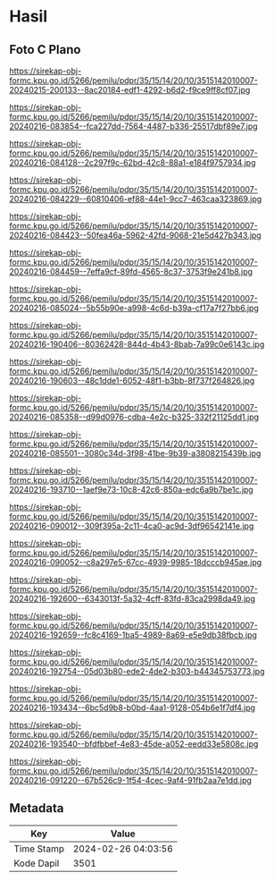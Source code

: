 # Hasil

## Foto C Plano

https://sirekap-obj-formc.kpu.go.id/5266/pemilu/pdpr/35/15/14/20/10/3515142010007-20240215-200133--8ac20184-edf1-4292-b6d2-f9ce9ff8cf07.jpg

https://sirekap-obj-formc.kpu.go.id/5266/pemilu/pdpr/35/15/14/20/10/3515142010007-20240216-083854--fca227dd-7564-4487-b336-25517dbf89e7.jpg

https://sirekap-obj-formc.kpu.go.id/5266/pemilu/pdpr/35/15/14/20/10/3515142010007-20240216-084128--2c297f9c-62bd-42c8-88a1-e184f9757934.jpg

https://sirekap-obj-formc.kpu.go.id/5266/pemilu/pdpr/35/15/14/20/10/3515142010007-20240216-084229--60810406-ef88-44e1-9cc7-463caa323869.jpg

https://sirekap-obj-formc.kpu.go.id/5266/pemilu/pdpr/35/15/14/20/10/3515142010007-20240216-084423--50fea46a-5962-42fd-9068-21e5d427b343.jpg

https://sirekap-obj-formc.kpu.go.id/5266/pemilu/pdpr/35/15/14/20/10/3515142010007-20240216-084459--7effa9cf-89fd-4565-8c37-3753f9e241b8.jpg

https://sirekap-obj-formc.kpu.go.id/5266/pemilu/pdpr/35/15/14/20/10/3515142010007-20240216-085024--5b55b90e-a998-4c6d-b39a-cf17a7f27bb6.jpg

https://sirekap-obj-formc.kpu.go.id/5266/pemilu/pdpr/35/15/14/20/10/3515142010007-20240216-190406--80362428-844d-4b43-8bab-7a99c0e6143c.jpg

https://sirekap-obj-formc.kpu.go.id/5266/pemilu/pdpr/35/15/14/20/10/3515142010007-20240216-190603--48c1dde1-6052-48f1-b3bb-8f737f264826.jpg

https://sirekap-obj-formc.kpu.go.id/5266/pemilu/pdpr/35/15/14/20/10/3515142010007-20240216-085358--d99d0976-cdba-4e2c-b325-332f21125dd1.jpg

https://sirekap-obj-formc.kpu.go.id/5266/pemilu/pdpr/35/15/14/20/10/3515142010007-20240216-085501--3080c34d-3f98-41be-9b39-a3808215439b.jpg

https://sirekap-obj-formc.kpu.go.id/5266/pemilu/pdpr/35/15/14/20/10/3515142010007-20240216-193710--1aef9e73-10c8-42c6-850a-edc6a9b7be1c.jpg

https://sirekap-obj-formc.kpu.go.id/5266/pemilu/pdpr/35/15/14/20/10/3515142010007-20240216-090012--309f395a-2c11-4ca0-ac9d-3df96542141e.jpg

https://sirekap-obj-formc.kpu.go.id/5266/pemilu/pdpr/35/15/14/20/10/3515142010007-20240216-090052--c8a297e5-67cc-4939-9985-18dcccb945ae.jpg

https://sirekap-obj-formc.kpu.go.id/5266/pemilu/pdpr/35/15/14/20/10/3515142010007-20240216-192600--6343013f-5a32-4cff-83fd-83ca2998da49.jpg

https://sirekap-obj-formc.kpu.go.id/5266/pemilu/pdpr/35/15/14/20/10/3515142010007-20240216-192659--fc8c4169-1ba5-4989-8a69-e5e9db38fbcb.jpg

https://sirekap-obj-formc.kpu.go.id/5266/pemilu/pdpr/35/15/14/20/10/3515142010007-20240216-192754--05d03b80-ede2-4de2-b303-b44345753773.jpg

https://sirekap-obj-formc.kpu.go.id/5266/pemilu/pdpr/35/15/14/20/10/3515142010007-20240216-193434--6bc5d9b8-b0bd-4aa1-9128-054b6e1f7df4.jpg

https://sirekap-obj-formc.kpu.go.id/5266/pemilu/pdpr/35/15/14/20/10/3515142010007-20240216-193540--bfdfbbef-4e83-45de-a052-eedd33e5808c.jpg

https://sirekap-obj-formc.kpu.go.id/5266/pemilu/pdpr/35/15/14/20/10/3515142010007-20240216-091220--67b526c9-1f54-4cec-9af4-91fb2aa7e1dd.jpg


## Metadata

| Key        | Value               |
| ---------- | ------------------- |
| Time Stamp | 2024-02-26 04:03:56 |
| Kode Dapil | 3501                |



